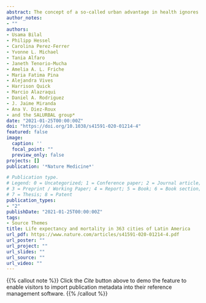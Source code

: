 ```yaml
---
abstract: The concept of a so-called urban advantage in health ignores the possibility of heterogeneity in health outcomes across cities. Using a harmonized dataset from the SALURBAL project, we describe variability and predictors of life expectancy and propor- tionate mortality in 363 cities across nine Latin American countries. Life expectancy differed substantially across cities within the same country. Cause-specific mortality also varied across cities, with some causes of death (unintentional and violent inju- ries and deaths) showing large variation within countries, whereas other causes of death (communicable, maternal, neonatal and nutritional, cancer, cardiovascular disease and other noncommunicable diseases) varied substantially between countries. In multivariable mixed models, higher levels of education, water access and sanitation and less overcrowding were associated with longer life expectancy, a relatively lower proportion of communicable, maternal, neonatal and nutritional deaths and a higher proportion of deaths from cancer, cardiovascular disease and other noncommunicable diseases. These results highlight considerable heterogeneity in life expectancy and causes of death across cities of Latin America, revealing modifiable factors that could be amenable to urban policies aimed toward improving urban health in Latin America and more generally in other urban environments.
author_notes:
- ""
authors: 
- Usama Bilal
- Philipp Hessel
- Carolina Perez-Ferrer
- Yvonne L. Michael
- Tania Alfaro
- Janeth Tenorio-Mucha
- Amelia A. L. Friche
- Maria Fatima Pina
- Alejandra Vives
- Harrison Quick
- Marcio Alazraqui
- Daniel A. Rodriguez
- J. Jaime Miranda
- Ana V. Diez-Roux
- and the SALURBAL group*
date: "2021-01-25T00:00:00Z"
doi: "https://doi.org/10.1038/s41591-020-01214-4"
featured: false
image:
  caption: ''
  focal_point: ""
  preview_only: false
projects: []
publication: '*Nature Medicine*'

# Publication type.
# Legend: 0 = Uncategorized; 1 = Conference paper; 2 = Journal article;
# 3 = Preprint / Working Paper; 4 = Report; 5 = Book; 6 = Book section;
# 7 = Thesis; 8 = Patent
publication_types:
- "2"
publishDate: "2021-01-25T00:00:00Z"
tags:
- Source Themes
title: Life expectancy and mortality in 363 cities of Latin America
url_pdf: https://www.nature.com/articles/s41591-020-01214-4.pdf
url_poster: ""
url_project: ""
url_slides: ""
url_source: ""
url_video: ""
---
```


{{% callout note %}}
Click the *Cite* button above to demo the feature to enable visitors to import publication metadata into their reference management software.
{{% /callout %}}
